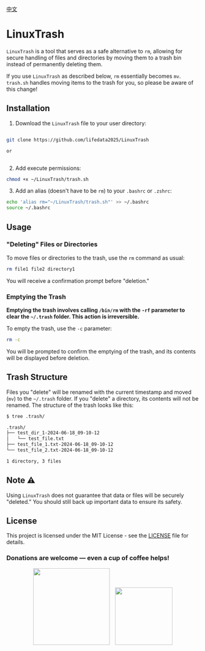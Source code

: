 [中文](./README.zh-CN.md)

# LinuxTrash
`LinuxTrash` is a tool that serves as a safe alternative to `rm`, allowing for secure handling of files and directories by moving them to a trash bin instead of permanently deleting them.

If you use `LinuxTrash` as described below, `rm` essentially becomes `mv`. `trash.sh` handles moving items to the trash for you, so please be aware of this change!

## Installation

1. Download the `LinuxTrash` file to your user directory:
```bash

git clone https://github.com/lifedata2025/LinuxTrash

or



```

2. Add execute permissions:
```bash
chmod +x ~/LinuxTrash/trash.sh
```

3. Add an alias (doesn't have to be `rm`) to your `.bashrc` or `.zshrc`:
```bash
echo 'alias rm="~/LinuxTrash/trash.sh"' >> ~/.bashrc
source ~/.bashrc
```

## Usage
### "Deleting" Files or Directories
To move files or directories to the trash, use the `rm` command as usual:

```bash
rm file1 file2 directory1
```

You will receive a confirmation prompt before "deletion."


### Emptying the Trash

**Emptying the trash involves calling `/bin/rm` with the `-rf` parameter to clear the `~/.trash` folder. This action is irreversible.**

To empty the trash, use the `-c` parameter:

```bash
rm -c
```
You will be prompted to confirm the emptying of the trash, and its contents will be displayed before deletion.

## Trash Structure
Files you "delete" will be renamed with the current timestamp and moved (`mv`) to the `~/.trash` folder. If you "delete" a directory, its contents will not be renamed. The structure of the trash looks like this:

```bash
$ tree .trash/

.trash/
├── test_dir_1-2024-06-18_09-10-12
│   └── test_file.txt
├── test_file_1.txt-2024-06-18_09-10-12
└── test_file_2.txt-2024-06-18_09-10-12

1 directory, 3 files
```

## Note ⚠️
Using `LinuxTrash` does not guarantee that data or files will be securely "deleted." You should still back up important data to ensure its safety.

## License
This project is licensed under the MIT License - see the [LICENSE](./LICENSE) file for details.

### Donations are welcome — even a cup of coffee helps!

<p align="center">
  <img src="https://github.com/user-attachments/assets/da09772b-146b-4d27-828f-012225527d33" width="200" style="margin-right:10px;" />
  <img src="https://github.com/user-attachments/assets/c2dddd0d-fe0f-40ad-8672-6b51cf77696a" width="150" />
</p>

